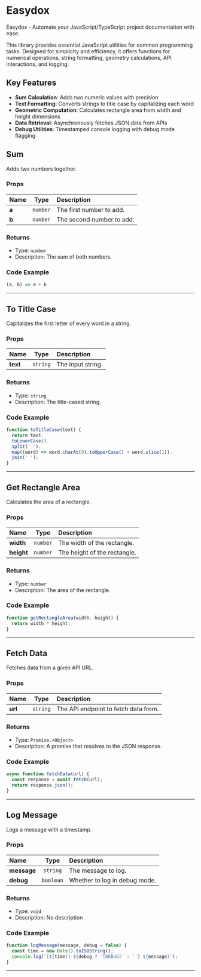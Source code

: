 # Easydox

Easydox - Automate your JavaScript/TypeScript project documentation with ease.

This library provides essential JavaScript utilities for common programming tasks. Designed for simplicity and efficiency, it offers functions for numerical operations, string formatting, geometry calculations, API interactions, and logging.

## Key Features

- **Sum Calculation**: Adds two numeric values with precision
- **Text Formatting**: Converts strings to title case by capitalizing each word
- **Geometric Computation**: Calculates rectangle area from width and height dimensions
- **Data Retrieval**: Asynchronously fetches JSON data from APIs
- **Debug Utilities**: Timestamped console logging with debug mode flagging

## Sum

Adds two numbers together.

### Props

| Name  |   Type   | Description               |
| :---- | :------: | :------------------------ |
| **a** | `number` | The first number to add.  |
| **b** | `number` | The second number to add. |

### Returns

- Type: `number`
- Description: The sum of both numbers.

### Code Example

```js
(a, b) => a + b
```

---

## To Title Case

Capitalizes the first letter of every word in a string.

### Props

| Name     |   Type   | Description       |
| :------- | :------: | :---------------- |
| **text** | `string` | The input string. |

### Returns

- Type: `string`
- Description: The title-cased string.

### Code Example

```js
function toTitleCase(text) {
  return text.
  toLowerCase().
  split(' ').
  map((word) => word.charAt(0).toUpperCase() + word.slice(1)).
  join(' ');
}
```

---

## Get Rectangle Area

Calculates the area of a rectangle.

### Props

| Name       |   Type   | Description                  |
| :--------- | :------: | :--------------------------- |
| **width**  | `number` | The width of the rectangle.  |
| **height** | `number` | The height of the rectangle. |

### Returns

- Type: `number`
- Description: The area of the rectangle.

### Code Example

```js
function getRectangleArea(width, height) {
  return width * height;
}
```

---

## Fetch Data

Fetches data from a given API URL.

### Props

| Name    |   Type   | Description                          |
| :------ | :------: | :----------------------------------- |
| **url** | `string` | The API endpoint to fetch data from. |

### Returns

- Type: `Promise.<Object>`
- Description: A promise that resolves to the JSON response.

### Code Example

```js
async function fetchData(url) {
  const response = await fetch(url);
  return response.json();
}
```

---

## Log Message

Logs a message with a timestamp.

### Props

| Name        |    Type   | Description                   |
| :---------- | :-------: | :---------------------------- |
| **message** |  `string` | The message to log.           |
| **debug**   | `boolean` | Whether to log in debug mode. |

### Returns

- Type: `void`
- Description: No description

### Code Example

```js
function logMessage(message, debug = false) {
  const time = new Date().toISOString();
  console.log(`[${time}] ${debug ? '[DEBUG]' : ''} ${message}`);
}
```

---
